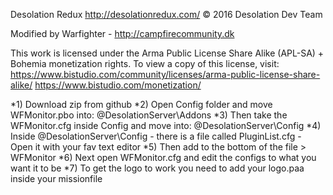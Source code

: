 
 Desolation Redux
 http://desolationredux.com/
 © 2016 Desolation Dev Team
  
 Modified by Warfighter - http://campfirecommunity.dk
 
 This work is licensed under the Arma Public License Share Alike (APL-SA) + Bohemia monetization rights.
 To view a copy of this license, visit:
 https://www.bistudio.com/community/licenses/arma-public-license-share-alike/
 https://www.bistudio.com/monetization/
 

*1) Download zip from github
*2) Open Config folder and move WFMonitor.pbo into: @DesolationServer\Addons
*3) Then take the WFMonitor.cfg inside Config and move into: @DesolationServer\Config
*4) Inside @DesolationServer\Config - there is a file called PluginList.cfg - Open it with your fav text editor
*5) Then add to the bottom of the file > WFMonitor
*6) Next open WFMonitor.cfg and edit the configs to what you want it to be
*7) To get the logo to work you need to add your logo.paa inside your missionfile
